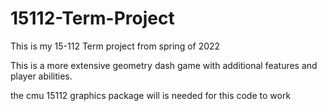 # 15112-Term-Project

This is my 15-112 Term project from spring of 2022

This is a more extensive geometry dash game with additional features and player abilities. 

the cmu 15112 graphics package will is needed for this code to work
